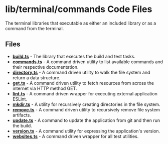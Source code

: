 # lib/terminal/commands Code Files
The terminal libraries that executable as either an included library or as a command from the terminal.

## Files
<!-- Do not edit below this line.  Contents dynamically populated. -->

* **[build.ts](build.ts)**         - The library that executes the build and test tasks.
* **[commands.ts](commands.ts)**   - A command driven utility to list available commands and their respective documentation.
* **[directory.ts](directory.ts)** - A command driven utility to walk the file system and return a data structure.
* **[get.ts](get.ts)**             - A command driven utility to fetch resources from across the internet via HTTP method GET.
* **[lint.ts](lint.ts)**           - A command driven wrapper for executing external application ESLint.
* **[mkdir.ts](mkdir.ts)**         - A utility for recursively creating directories in the file system.
* **[remove.ts](remove.ts)**       - A command driven utility to recursively remove file system artifacts.
* **[update.ts](update.ts)**       - A command to update the application from git and then run the build.
* **[version.ts](version.ts)**     - A command utility for expressing the application's version.
* **[websites.ts](websites.ts)**   - A command driven wrapper for all test utilities.